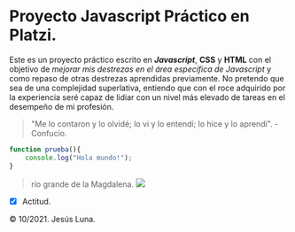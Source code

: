 # Proyecto Javascript Pr&aacute;ctico en Platzi.


Este es un proyecto pr&aacute;ctico escrito en ***Javascript***, **CSS** y **HTML** con el objetivo de *mejorar mis destrezas en el &aacute;rea espec&iacute;fica de Javascript* y como repaso de otras destrezas aprendidas previamente. No pretendo que sea de una complejidad superlativa, entiendo que con el roce adquirido por la experiencia ser&eacute; capaz de lidiar con un nivel m&aacute;s elevado de tareas en el desempeño de mi profesi&oacute;n.


>"Me lo contaron y lo olvid&eacute;; lo vi y lo entend&iacute;; lo hice y lo aprend&iacute;". - Confucio.

```javascript
function prueba(){
	console.log("Hola mundo!");
}
```

>r&iacute;o grande de la  Magdalena.
![ ](https://drive.google.com/file/d/1oAiEdXeK9L2OVEtC0e4STAE_stpoYo_b/view?usp=sharing)


- [X] Actitud.



&copy;  10/2021. Jes&uacute;s Luna.
